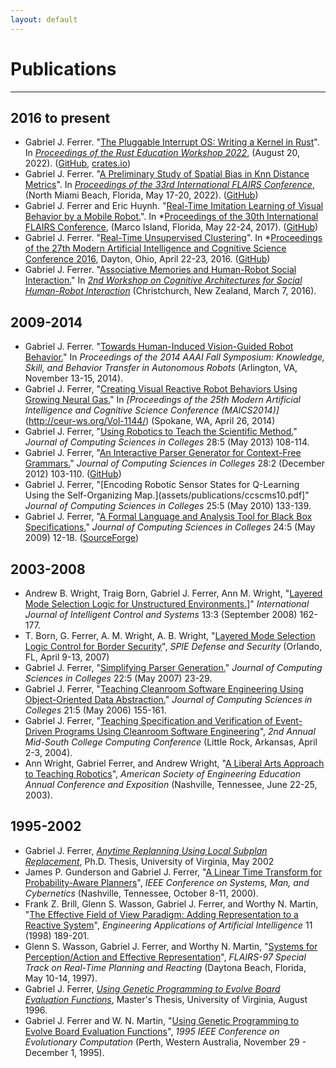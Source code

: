 ```yaml
---
layout: default
---
```


# Publications
<hr>

## 2016 to present
* Gabriel J. Ferrer. "[The Pluggable Interrupt OS: Writing a Kernel in Rust](assets/publications/RustEducation2022.pdf)". In *[Proceedings of the Rust Education Workshop 2022](https://rust-edu.org/workshop/proceedings.pdf)*, (August 20, 2022). ([GitHub](https://github.com/gjf2a/pluggable_interrupt_os), [crates.io](https://crates.io/crates/pluggable_interrupt_os))
* Gabriel J. Ferrer. "[A Preliminary Study of Spatial Bias in Knn Distance Metrics](assets/publications/flairs2020.pdf)". In *[Proceedings of the 33rd International FLAIRS Conference](https://www.aaai.org/Library/FLAIRS/flairs20contents.php)*, (North Miami Beach, Florida, May 17-20, 2022). ([GitHub](https://github.com/gjf2a/flairs33))
* Gabriel J. Ferrer and Eric Huynh. "[Real-Time Imitation Learning of Visual Behavior by a Mobile Robot.](assets/publications/flairs2017.pdf)". In *[Proceedings of the 30th International FLAIRS Conference](https://www.aaai.org/Library/FLAIRS/flairs17contents.php), (Marco Island, Florida, May 22-24, 2017). ([GitHub](https://github.com/E-R-C/FLAIRS30-BSOC))
* Gabriel J. Ferrer. "[Real-Time Unsupervised Clustering](assets/publications/RealTimeClustering.pdf)". In *[Proceedings of the 27th Modern Artificial Intelligence and Cognitive Science Conference 2016](http://ceur-ws.org/Vol-1584/), Dayton, Ohio, April 22-23, 2016. ([GitHub](https://github.com/gjf2a/maics2016)) 
* Gabriel J. Ferrer. "[Associative Memories and Human-Robot Social Interaction.](https://arxiv.org/pdf/1602.08158.pdf)" In *[2nd Workshop on Cognitive Architectures for Social Human-Robot Interaction](https://arxiv.org/html/1602.01868v1)* (Christchurch, New Zealand, March 7, 2016).

## 2009-2014
* Gabriel J. Ferrer. "[Towards Human-Induced Vision-Guided Robot Behavior.](assets/publications/robotGNG.pdf)" In *Proceedings of the 2014 AAAI Fall Symposium: Knowledge, Skill, and Behavior Transfer in Autonomous Robots* (Arlington, VA, November 13-15, 2014). 
* Gabriel J. Ferrer, "[Creating Visual Reactive Robot Behaviors Using Growing Neural Gas.](assets/publications/maics2014.pdf)" In *[Proceedings of the 25th Modern Artificial Intelligence and Cognitive Science Conference (MAICS2014)]*(http://ceur-ws.org/Vol-1144/) (Spokane, WA, April 26, 2014) 
* Gabriel J. Ferrer, "[Using Robotics to Teach the Scientific Method.](assets/publications/RobotsScientificMethod.pdf)" *Journal of Computing Sciences in Colleges* 28:5 (May 2013) 108-114.
* Gabriel J. Ferrer, "[An Interactive Parser Generator for Context-Free Grammars.](assets/publications/InteractiveParser.pdf)" *Journal of Computing Sciences in Colleges* 28:2 (December 2012) 103-110. ([GitHub](https://github.com/gjf2a/grambler))
* Gabriel J. Ferrer, "[Encoding Robotic Sensor States for Q-Learning Using the Self-Organizing Map.](assets/publications/ccscms10.pdf]" *Journal of Computing Sciences in Colleges* 25:5 (May 2010) 133-139. 
* Gabriel J. Ferrer, "[A Formal Language and Analysis Tool for Black Box Specifications.](assets/publications/ccscms09.pdf)" *Journal of Computing Sciences in Colleges* 24:5 (May 2009) 12-18. ([SourceForge](http://boundalyzer.sourceforge.net))

## 2003-2008
* Andrew B. Wright, Traig Born, Gabriel J. Ferrer, Ann M. Wright, "[Layered Mode Selection Logic for Unstructured Environments.](assets/publications/LMSL09.pdf)]" *International Journal of Intelligent Control and Systems* 13:3 (September 2008) 162-177. 
* T. Born, G. Ferrer, A. M. Wright, A. B. Wright, "[Layered Mode Selection Logic Control for Border Security](assets/publications/LMSL07.pdf)", *SPIE Defense and Security* (Orlando, FL, April 9-13, 2007)
* Gabriel J. Ferrer, "[Simplifying Parser Generation.](assets/publications/ccscms07.pdf)" *Journal of Computing Sciences in Colleges* 22:5 (May 2007) 23-29.
* Gabriel J. Ferrer, "[Teaching Cleanroom Software Engineering Using Object-Oriented Data Abstraction.](assets/publications/ccscms06.pdf)" *Journal of Computing Sciences in Colleges* 21:5 (May 2006) 155-161.
* Gabriel J. Ferrer, "[Teaching Specification and Verification of Event-Driven Programs Using Cleanroom Software Engineering](assets/publications/msccc04.pdf)", *2nd Annual Mid-South College Computing Conference* (Little Rock, Arkansas, April 2-3, 2004).
* Ann Wright, Gabriel Ferrer, and Andrew Wright, "[A Liberal Arts Approach to Teaching Robotics](assets/publications/asee03.pdf)", *American Society of Engineering Education Annual Conference and Exposition* (Nashville, Tennessee, June 22-25, 2003).

## 1995-2002

* Gabriel J. Ferrer, *[Anytime Replanning Using Local Subplan Replacement](assets/publications/phd_thesis.pdf)*, Ph.D. Thesis, University of Virginia, May 2002
* James P. Gunderson and Gabriel J. Ferrer, "[A Linear Time Transform for Probability-Aware Planners](smc2000.pdf)", *IEEE Conference on Systems, Man, and Cybernetics* (Nashville, Tennessee, October 8-11, 2000). 
* Frank Z. Brill, Glenn S. Wasson, Gabriel J. Ferrer, and Worthy N. Martin, "[The Effective Field of View Paradigm: Adding Representation to a Reactive System](assets/publications/EAAI.pdf)", *Engineering Applications of Artificial Intelligence* 11 (1998) 189-201.
* Glenn S. Wasson, Gabriel J. Ferrer, and Worthy N. Martin, "[Systems for Perception/Action and Effective Representation](assets/publications/flairs-97.pdf)", *FLAIRS-97 Special Track on Real-Time Planning and Reacting* (Daytona Beach, Florida, May 10-14, 1997).
* Gabriel J. Ferrer, *[Using Genetic Programming to Evolve Board Evaluation Functions](assets/publications/masters_thesis.pdf)*, Master's Thesis, University of Virginia, August 1996.
* Gabriel J. Ferrer and W. N. Martin, "[Using Genetic Programming to Evolve Board Evaluation Functions](assets/publications/senet.pdf)", *1995 IEEE Conference on Evolutionary Computation* (Perth, Western Australia, November 29 - December 1, 1995).

